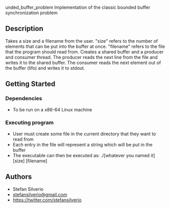 
unded_buffer_problem
Implementation of the classic bounded buffer synchronization problem

## Description
Takes a size and a filename from the user. "size" refers to the number of elements that can be put into the buffer at once. "filename" refers to the file that the program should read from. Creates a shared buffer and a producer and consumer thread. The producer reads the next line from the file and writes it to the shared buffer. The consumer reads the next element out of the buffer (lifo) and writes it to stdout.

## Getting Started

### Dependencies

* To be run on a x86-64 Linux machine

### Executing program

* User must create some file in the current directory that they want to read from
* Each entry in the file will represent a string which will be put in the buffer
* The executable can then be executed as: ./[whatever you named it] [size] [filename]

## Authors

* Stefan Silverio
* stefansilverio@gmail.com
* https://twitter.com/stefansilverio

